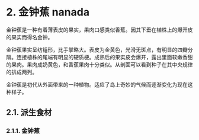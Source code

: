 # 2. 金钟蕉 nanada

金钟蕉是一种有着薄表皮的果实，果肉口感类似香蕉。因其下垂在植株上的爆开皮的果实而得名金钟。

金钟蕉果实呈纺锤形，比手掌略大。表皮为金黄色，光滑无斑点，有明显的四瓣分隔。连接植株的尾端有明显的硬质梗。成熟后的果实皮会爆开，露出里面软嫩香甜的果肉。果肉成奶黄色，和香蕉果肉十分类似。从剖面可以看到种子在其中央规律的排成两列。

金钟蕉是初代从外面带来的一种植物。适应了岛上奇妙的气候而逐渐变化为现在这种样子。

## 2.1. 派生食材

### 2.1.1. 金钟蕉
